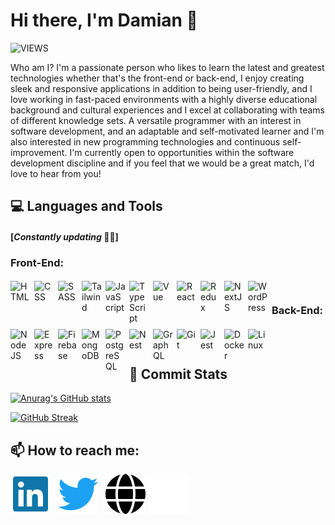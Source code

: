 # Hi there, I'm Damian 👋

![VIEWS](https://komarev.com/ghpvc/?username=damianamalraj&color=blue&style=for-the-badge&label=PROFILE+VIEWS)

Who am I? I'm a passionate person who likes to learn the latest and greatest technologies whether that's the front-end or back-end, I enjoy creating sleek and responsive applications in addition to being user-friendly, and I love working in fast-paced environments with a highly diverse educational background and cultural experiences and I excel at collaborating with teams of different knowledge sets. A versatile programmer with an interest in software development, and an adaptable and self-motivated learner and I'm also interested in new programming technologies and continuous self-improvement. I'm currently open to opportunities within the software development discipline and if you feel that we would be a great match, I'd love to hear from you!

## 💻 **Languages and Tools**

#### [_Constantly updating_ 👨‍💻]

<!-- https://devicon.dev/ -->

### **Front-End:**

<a href="#"><img align="left" alt="HTML" width="32px" style="margin:3px 6px 3px 0;" src="https://cdn.jsdelivr.net/gh/devicons/devicon/icons/html5/html5-plain.svg" /></a>
<a href="#"><img align="left" alt="CSS" width="32px" style="margin:3px 6px 3px 0;" src="https://cdn.jsdelivr.net/gh/devicons/devicon/icons/css3/css3-plain.svg" /></a>
<a href="#"><img align="left" alt="SASS" width="32px" style="margin:3px 6px 3px 0;" src="https://cdn.jsdelivr.net/gh/devicons/devicon/icons/sass/sass-original.svg" /></a>
<a href="#"><img align="left" alt="Tailwind" width="32px" style="margin:3px 6px 3px 0;" src="https://cdn.jsdelivr.net/gh/devicons/devicon/icons/tailwindcss/tailwindcss-plain.svg" /></a>
<a href="#"><img align="left" alt="JavaScript" width="32px" style="margin:3px 6px 3px 0;" src="https://cdn.jsdelivr.net/gh/devicons/devicon/icons/javascript/javascript-plain.svg" /></a>
<a href="#"><img align="left" alt="TypeScript" width="32px" style="margin:3px 6px 3px 0;" src="https://cdn.jsdelivr.net/gh/devicons/devicon/icons/typescript/typescript-plain.svg" /></a>
<a href="#"><img align="left" alt="Vue" width="32px" style="margin:3px 6px 3px 0;" src="https://cdn.jsdelivr.net/gh/devicons/devicon/icons/vuejs/vuejs-original.svg" /></a>
<a href="#"><img align="left" alt="React" width="32px" style="margin:3px 6px 3px 0;" src="https://cdn.jsdelivr.net/gh/devicons/devicon/icons/react/react-original.svg" /></a>
<a href="#"><img align="left" alt="Redux" width="32px" style="margin:3px 6px 3px 0;" src="https://cdn.jsdelivr.net/gh/devicons/devicon/icons/redux/redux-original.svg" /></a>
<a href="#"><img align="left" alt="NextJS" width="32px" style="margin:3px 6px 3px 0;" src="https://cdn.jsdelivr.net/gh/devicons/devicon/icons/nextjs/nextjs-original.svg" /></a>
<a href="#"><img align="left" alt="WordPress" width="32px" style="margin:3px 6px 3px 0;" src="https://cdn.jsdelivr.net/gh/devicons/devicon/icons/wordpress/wordpress-plain.svg" /></a>

<br/>

### **Back-End:**

<a href="#"><img align="left" alt="NodeJS" width="32px" style="margin:3px 6px 3px 0;" src="https://cdn.jsdelivr.net/gh/devicons/devicon/icons/nodejs/nodejs-original.svg" /></a>
<a href="#"><img align="left" alt="Express" width="32px" style="margin:3px 6px 3px 0;" src="https://cdn.jsdelivr.net/gh/devicons/devicon/icons/express/express-original.svg" /></a>
<a href="#"><img align="left" alt="Firebase" width="32px" style="margin:3px 6px 3px 0;" src="https://cdn.jsdelivr.net/gh/devicons/devicon/icons/firebase/firebase-plain.svg" /></a>
<a href="#"><img align="left" alt="MongoDB" width="32px" style="margin:3px 6px 3px 0;" src="https://cdn.jsdelivr.net/gh/devicons/devicon/icons/mongodb/mongodb-original.svg" /></a>
<a href="#"><img align="left" alt="PostgreSQL" width="32px" style="margin:3px 6px 3px 0;" src="https://cdn.jsdelivr.net/gh/devicons/devicon/icons/postgresql/postgresql-original.svg" /></a>
<a href="#"><img align="left" alt="Nest" width="32px" style="margin:3px 6px 3px 0;" src="https://cdn.jsdelivr.net/gh/devicons/devicon/icons/nestjs/nestjs-plain.svg" /></a>
<a href="#"><img align="left" alt="GraphQL" width="32px" style="margin:3px 6px 3px 0;" src="https://cdn.jsdelivr.net/gh/devicons/devicon/icons/graphql/graphql-plain.svg" /></a>
<a href="#"><img align="left" alt="Git" width="32px" style="margin:3px 6px 3px 0;" src="https://cdn.jsdelivr.net/gh/devicons/devicon/icons/git/git-original.svg" /></a>
<a href="#"><img align="left" alt="Jest" width="32px" style="margin:3px 6px 3px 0;" src="https://cdn.jsdelivr.net/gh/devicons/devicon/icons/jest/jest-plain.svg" /></a>
<a href="#"><img align="left" alt="Docker" width="32px" style="margin:3px 6px 3px 0;" src="https://cdn.jsdelivr.net/gh/devicons/devicon/icons/docker/docker-plain.svg" /></a>
<a href="#"><img align="left" alt="Linux" width="32px" style="margin:3px 6px 3px 0;" src="https://cdn.jsdelivr.net/gh/devicons/devicon/icons/linux/linux-original.svg" /></a>

<br/>
<br/>

## 🚧 **Commit Stats**

[![Anurag's GitHub stats](https://github-readme-stats.vercel.app/api?username=damianamalraj&show_icons=true&hide_border=true&card_width=495)](https://github.com/damianamalraj)

[![GitHub Streak](https://github-readme-streak-stats.herokuapp.com?user=damianamalraj&hide_border=true)](https://git.io/damianamalraj)

## 📫 **How to reach me:**

[![website](./img/linkedin-brands.svg)](https://www.linkedin.com/in/damianamalraj/)
&nbsp;
[![website](./img/twitter-brands.svg)](https://twitter.com/daniel_amalraj)
&nbsp;
[![website](./img/globe-solid-dark.svg)](https://damianamalraj.netlify.app#gh-light-mode-only)
[![website](./img/globe-solid.svg)](https://damianamalraj.netlify.app#gh-dark-mode-only)

<!--
**damianamalraj/damianamalraj** is a ✨ _special_ ✨ repository because its `README.md` (this file) appears on your GitHub profile.

Here are some ideas to get you started:

- 🔭 I’m currently working on ...
- 🌱 I’m currently learning ...
- 👯 I’m looking to collaborate on ...
- 🤔 I’m looking for help with ...
- 💬 Ask me about ...
- 😄 Pronouns: ...
- ⚡ Fun fact: ...
-->
